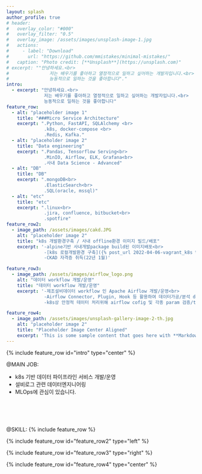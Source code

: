 ```yaml
---
layout: splash
author_profile: true
# header:
#   overlay_color: "#000"
#   overlay_filter: "0.5"
#   overlay_image: /assets/images/unsplash-image-1.jpg
#   actions:
#     - label: "Download"
#       url: "https://github.com/mmistakes/minimal-mistakes/"
#   caption: "Photo credit: [**Unsplash**](https://unsplash.com)"
# excerpt: ""안녕하세요.<br> 
#               저는 배우기를 좋아하고 열정적으로 일하고 싶어하는 개발자입니다.<br>   
#               능동적으로 일하는 것을 좋아합니다"."
intro: 
  - excerpt: "안녕하세요.<br> 
              저는 배우기를 좋아하고 열정적으로 일하고 싶어하는 개발자입니다.<br>   
              능동적으로 일하는 것을 좋아합니다"
feature_row:
  - alt: "placeholder image 1"
    title: "###Micro Service Architecture"
    excerpt: ".Python, FastAPI, SQLAlchemy <br>
              .k8s, docker-compose <br> 
              .Redis, Kafka."
  - alt: "placeholder image 2"
    title: "Data engineering"
    excerpt: ".Pandas, Tensorflow Serving<br>
              .MinIO, Airflow, ELK, Grafana<br>
              .사내 Data Science - Advanced"
  - alt: "DB"
    title: "DB"
    excerpt: ".mongoDB<br>
              .ElasticSearch<br>
              .SQL(oracle, mssql)"
  - alt: "etc"
    title: "etc"
    excerpt: ".linux<br>
              .jira, confluence, bitbucket<br>
              .spotfire"
feature_row2:
  - image_path: /assets/images/cakd.JPG
    alt: "placeholder image 2"
    title: "k8s 개발환경구축 / 사내 offline환경 이미지 빌드/배포"
    excerpt: '-alpine기반 사내개발package build된 이미지배포<br>  
              -[k8s 로컬개발환경 구축]({% post_url 2022-04-06-vagrant_k8s %})<br>
              -CKAD 자격증 취득(22년 1월)'

feature_row3:
  - image_path: /assets/images/airflow_logo.png
    alt: "데이터 workflow 개발/운영"
    title: "데이터 workflow 개발/운영"
    excerpt: '-제조설비데이터 workflow 인 Apache Airflow 개발/운영<br>  
              -Airflow Connector, Plugin, Hook 등 활용하여 데이터가공/분석 dag 개발<br>
              -k8s상 안정적 데이터 처리위해 airflow cofig 및 각종 param 검증/tunning'

feature_row4:
  - image_path: /assets/images/unsplash-gallery-image-2-th.jpg
    alt: "placeholder image 2"
    title: "Placeholder Image Center Aligned"
    excerpt: 'This is some sample content that goes here with **Markdown** formatting. Centered with `type="center"`'
---
```


{% include feature_row id="intro" type="center" %}


@MAIN JOB:
- k8s 기반 데이터 파이프라인 서비스 개발/운영 
- 설비로그 관련  데이터엔지니어링
- MLOps에 관심이 있습니다.
<br>
<br>
<br>
<br>
@SKILL:
{% include feature_row %}

{% include feature_row id="feature_row2" type="left" %}

{% include feature_row id="feature_row3" type="right" %}

{% include feature_row id="feature_row4" type="center" %}